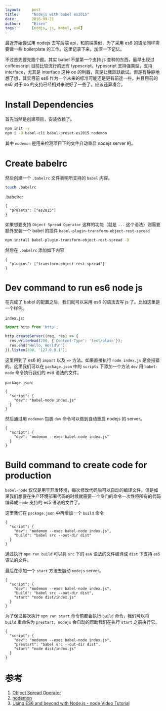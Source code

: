 ```yaml
---
layout:     post
title:      "Nodejs with babel es2015"
date:       2016-09-21
author:     "Eisen"
tags:       [nodjs, js, babel, es6]
---
```


最近开始尝试用 nodejs 去写后端 api，和前端类似，为了采用 es6 的语法同样需要做一些 boilerplate 的工作。这里记录下来，加深一下记忆。

不过首先要先跑个题。其实 babel 不是第一个支持 js 变种的东西，最早出现过 coffeescript 目前比较流行的还有 typescript。typescript 支持强类型，支持 interface，尤其是 interface 这种 oo 的利器，真是让我跃跃欲试。但是有静静地想了想，其实目前 es6 作为一个未来的标准可能还是更有前途一些，并且目前的 es6 对于 oo 的支持已经相对来说好了一些了。应该还算凑合。

# Install Dependencies

首先当然是创建项目，安装依赖了。

```sh
npm init -y
npm i -D babel-cli babel-preset-es2015 nodemon
```

其中 `nodemon` 是用来检测项目下的文件自动重启 nodejs server 的。

# Create babelrc

然后创建一个 `.babelrc` 文件表明所支持的 `babel` 内容。

```sh
touch .babelrc
```

.babelrc:

```
{
  "presets": ["es2015"]
}
```

如果想要支持 `Object Spread Operator` 这样的功能（就是 `...` 这个语法）则需要额外安装一个 babel 的插件 `babel-plugin-transform-object-rest-spread`

```sh
npm install babel-plugin-transform-object-rest-spread -D
```

然后在 `.babelrc` 添加如下内容

```
{
  "plugins": ["transform-object-rest-spread"]
}
```

# Dev command to run es6 node js

在完成了 babel 的配置之后，我们就可以采用 es6 的语法去写 js 了。比如这里是一个样例。


`index.js`:

```js
import http from 'http';

http.createServer((req, res) => {
  res.writeHead(200, {'Content-Type': 'text/plain'});
  res.end("Hello, World\n");
}).listen(300, '127.0.0.1');
```

这里用到了 es6 的 `import` 以及 `=>` 方法。如果直接执行 `node index.js` 是会报错的。这里我们可以在 `package.json` 中的 `scripts` 下添加一个方法 `dev` 用 `babel-node` 命令执行我们的 es6 语法的文件。

`package.json`:

```
{
  "script": {
    "dev": "babel-node index.js"
  }
}
```

然后通过用 `nodemon` 包裹 `dev` 命令可以做到自动重启 nodejs 的 server。

```
{
  "script": {
    "dev": "nodemon --exec babel-node index.js"
  }
}
```

# Build command to create code for production

`babel-node` 仅仅是用于开发环境，每次修改代码后可以自动的编译文件。但是如果我们想要在生产环境部署代码的时候就需要一个专门的命令一次性将所有的代码编译成 `node` 支持的 es5 语法的文件了。

这里我们在 `package.json` 中再增加一个 `build` 命令

```
{
  "script": {
    "dev": "nodemon --exec babel-node index.js",
    "build": "babel src --out-dir dist"
  }
}
```

通过执行 `npm run build` 可以将 `src` 下的 `es6` 语法的文件编译成 `dist` 下支持 `es5` 语法的文件。

最后在添加一个 `start` 方法去启动 `nodejs` server。


```
{
  "script": {
    "dev": "nodemon --exec babel-node index.js",
    "build": "babel src --out-dir dist",
    "start" "node dist/index.js"
  }
}
```

为了保证每次执行 `npm run start` 命令前都会执行 `build` 命令，我们可以将 `build` 重命名为 `prestart`，`nodejs` 会自动的帮助我们在执行 `start` 之前执行它。


```
{
  "script": {
    "dev": "nodemon --exec babel-node index.js",
    "prestart": "babel src --out-dir dist",
    "start" "node dist/index.js"
  }
}
```

# 参考

1. [Object Spread Operator](http://babeljs.io/docs/plugins/transform-object-rest-spread/)
2. [nodemon](https://github.com/remy/nodemon)
3. [Using ES6 and beyond with Node.js - node Video Tutorial](https://egghead.io/lessons/node-js-using-es6-and-beyond-with-node-js)

